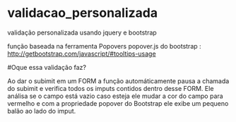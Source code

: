 # validacao_personalizada
validação personalizada usando jquery e bootstrap

função baseada na ferramenta Popovers popover.js do bootstrap : http://getbootstrap.com/javascript/#tooltips-usage

#Oque essa validação faz?

Ao dar o subimit em um FORM a função automáticamente pausa a chamada do subimit e verifica todos os imputs contidos dentro desse FORM.
Ele análisa se o campo está vazio caso esteja ele mudar a cor do campo para vermelho e com a propriedade popover do Bootstrap ele exibe um pequeno balão ao lado do imput.
